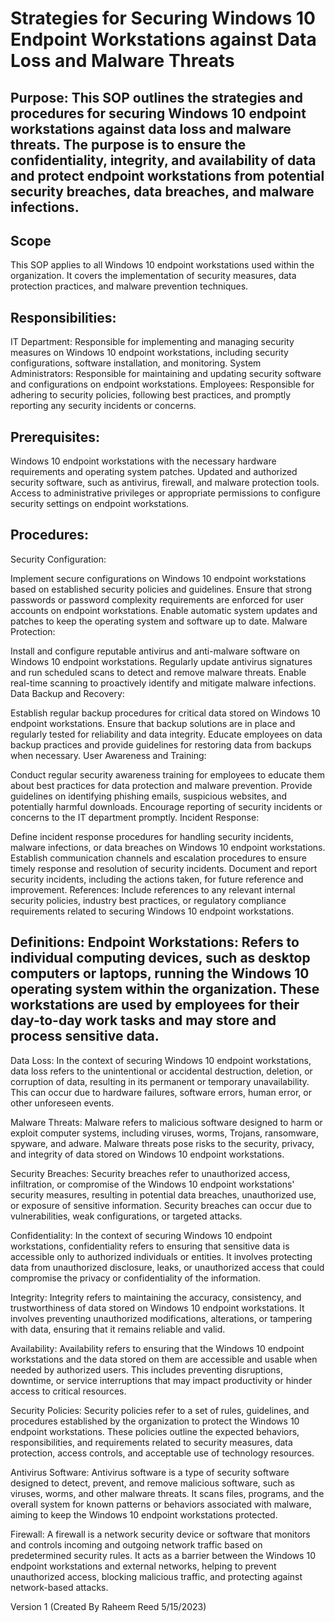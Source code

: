 # Strategies for Securing Windows 10 Endpoint Workstations against Data Loss and Malware Threats


## Purpose: This SOP outlines the strategies and procedures for securing Windows 10 endpoint workstations against data loss and malware threats. The purpose is to ensure the confidentiality, integrity, and availability of data and protect endpoint workstations from potential security breaches, data breaches, and malware infections.

## Scope
This SOP applies to all Windows 10 endpoint workstations used within the organization. It covers the implementation of security measures, data protection practices, and malware prevention techniques.

## Responsibilities:

IT Department: Responsible for implementing and managing security measures on Windows 10 endpoint workstations, including security configurations, software installation, and monitoring.
System Administrators: Responsible for maintaining and updating security software and configurations on endpoint workstations.
Employees: Responsible for adhering to security policies, following best practices, and promptly reporting any security incidents or concerns.

## Prerequisites:

Windows 10 endpoint workstations with the necessary hardware requirements and operating system patches.
Updated and authorized security software, such as antivirus, firewall, and malware protection tools.
Access to administrative privileges or appropriate permissions to configure security settings on endpoint workstations.

## Procedures:

Security Configuration:

Implement secure configurations on Windows 10 endpoint workstations based on established security policies and guidelines.
Ensure that strong passwords or password complexity requirements are enforced for user accounts on endpoint workstations.
Enable automatic system updates and patches to keep the operating system and software up to date.
Malware Protection:

Install and configure reputable antivirus and anti-malware software on Windows 10 endpoint workstations.
Regularly update antivirus signatures and run scheduled scans to detect and remove malware threats.
Enable real-time scanning to proactively identify and mitigate malware infections.
Data Backup and Recovery:

Establish regular backup procedures for critical data stored on Windows 10 endpoint workstations.
Ensure that backup solutions are in place and regularly tested for reliability and data integrity.
Educate employees on data backup practices and provide guidelines for restoring data from backups when necessary.
User Awareness and Training:

Conduct regular security awareness training for employees to educate them about best practices for data protection and malware prevention.
Provide guidelines on identifying phishing emails, suspicious websites, and potentially harmful downloads.
Encourage reporting of security incidents or concerns to the IT department promptly.
Incident Response:

Define incident response procedures for handling security incidents, malware infections, or data breaches on Windows 10 endpoint workstations.
Establish communication channels and escalation procedures to ensure timely response and resolution of security incidents.
Document and report security incidents, including the actions taken, for future reference and improvement.
References: Include references to any relevant internal security policies, industry best practices, or regulatory compliance requirements related to securing Windows 10 endpoint workstations.

## Definitions: Endpoint Workstations: Refers to individual computing devices, such as desktop computers or laptops, running the Windows 10 operating system within the organization. These workstations are used by employees for their day-to-day work tasks and may store and process sensitive data.

Data Loss: In the context of securing Windows 10 endpoint workstations, data loss refers to the unintentional or accidental destruction, deletion, or corruption of data, resulting in its permanent or temporary unavailability. This can occur due to hardware failures, software errors, human error, or other unforeseen events.

Malware Threats: Malware refers to malicious software designed to harm or exploit computer systems, including viruses, worms, Trojans, ransomware, spyware, and adware. Malware threats pose risks to the security, privacy, and integrity of data stored on Windows 10 endpoint workstations.

Security Breaches: Security breaches refer to unauthorized access, infiltration, or compromise of the Windows 10 endpoint workstations' security measures, resulting in potential data breaches, unauthorized use, or exposure of sensitive information. Security breaches can occur due to vulnerabilities, weak configurations, or targeted attacks.

Confidentiality: In the context of securing Windows 10 endpoint workstations, confidentiality refers to ensuring that sensitive data is accessible only to authorized individuals or entities. It involves protecting data from unauthorized disclosure, leaks, or unauthorized access that could compromise the privacy or confidentiality of the information.

Integrity: Integrity refers to maintaining the accuracy, consistency, and trustworthiness of data stored on Windows 10 endpoint workstations. It involves preventing unauthorized modifications, alterations, or tampering with data, ensuring that it remains reliable and valid.

Availability: Availability refers to ensuring that the Windows 10 endpoint workstations and the data stored on them are accessible and usable when needed by authorized users. This includes preventing disruptions, downtime, or service interruptions that may impact productivity or hinder access to critical resources.

Security Policies: Security policies refer to a set of rules, guidelines, and procedures established by the organization to protect the Windows 10 endpoint workstations. These policies outline the expected behaviors, responsibilities, and requirements related to security measures, data protection, access controls, and acceptable use of technology resources.

Antivirus Software: Antivirus software is a type of security software designed to detect, prevent, and remove malicious software, such as viruses, worms, and other malware threats. It scans files, programs, and the overall system for known patterns or behaviors associated with malware, aiming to keep the Windows 10 endpoint workstations protected.

Firewall: A firewall is a network security device or software that monitors and controls incoming and outgoing network traffic based on predetermined security rules. It acts as a barrier between the Windows 10 endpoint workstations and external networks, helping to prevent unauthorized access, blocking malicious traffic, and protecting against network-based attacks.


Version 1 (Created By Raheem Reed 5/15/2023)




